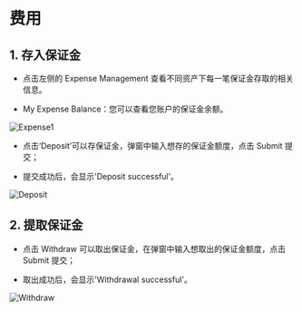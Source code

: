 # 费用

## 1. 存入保证金

- 点击左侧的 Expense Management 查看不同资产下每一笔保证金存取的相关信息。

- My Expense Balance：您可以查看您账户的保证金余额。

![Expense1](/img/docs/Expense1.png)

- 点击‘Deposit’可以存保证金，弹窗中输入想存的保证金额度，点击 Submit 提交；

- 提交成功后，会显示'Deposit successful'。

![Deposit](/img/docs/Expense-d.png)

## 2. 提取保证金

- 点击 Withdraw 可以取出保证金，在弹窗中输入想取出的保证金额度，点击 Submit 提交；

- 取出成功后，会显示'Withdrawal successful'。

![Withdraw](/img/docs/Expense-w.png)
